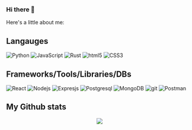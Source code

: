 ### Hi there 👋

<!--
**Mingos1/Mingos1** is a ✨ _special_ ✨ repository because its `README.md` (this file) appears on your GitHub profile.

Here are some ideas to get you started:

- 🔭 I’m currently working on ...
- 🌱 I’m currently learning ...
- 👯 I’m looking to collaborate on ...
- 🤔 I’m looking for help with ...
- 💬 Ask me about ...
- 📫 How to reach me: ...
- 😄 Pronouns: ...
- ⚡ Fun fact: ...
-->

Here's a little about me:

## Langauges

<p align='left'>
  <img alt="Python" src="https://img.shields.io/badge/-Python-007ACC?style=flat-square&logo=Python&logoColor=white" />

  <img alt="JavaScript" src="https://img.shields.io/badge/-JavaScript-F7B93E?style=flat-square&logo=JavaScript&logoColor=white" />

  <img alt="Rust" src="https://img.shields.io/badge/Rust-000000?style=flat-square&logo=rust&logoColor=white" />
    
  <img alt="html5" src="https://img.shields.io/badge/-HTML5-E34F26?style=flat-square&logo=html5&logoColor=white" />

  <img alt="CSS3" src="https://img.shields.io/badge/CSS3-1572B6?style=flat-square&logo=css3&logoColor=white" />
</p>

## Frameworks/Tools/Libraries/DBs

<p align='left'>
  <img alt="React" src="https://img.shields.io/badge/React-20232A?style=flat-square&logo=react&logoColor=61DAFB" />

  <img alt="Nodejs" src="https://img.shields.io/badge/-Nodejs-43853d?style=flat-square&logo=Node.js&logoColor=white" />
    <img alt="Expresjs" src="https://img.shields.io/badge/Express.js-404D59?style=flat-square" />

  <img alt="Postgresql" src="https://img.shields.io/badge/PostgreSQL-316192?style=flat-square&logo=postgresql&logoColor=white" />
  <img alt="MongoDB" src="https://img.shields.io/badge/MongoDB-4EA94B?style=flat-square&logo=mongodb&logoColor=white" />

  <img alt="git" src="https://img.shields.io/badge/-Git-F05032?style=flat-square&logo=git&logoColor=white" />

  <img alt="Postman" src="https://img.shields.io/badge/-Postman-orange?style=flat-square&logo=postman&logoColor=white" />
</p>

<!--END_SECTION:waka-->

## My Github stats

<p align="center">
  <img src='https://github-readme-stats.vercel.app/api?username=mingos1&show_icons=true&theme=tokyonight'>
</p>
